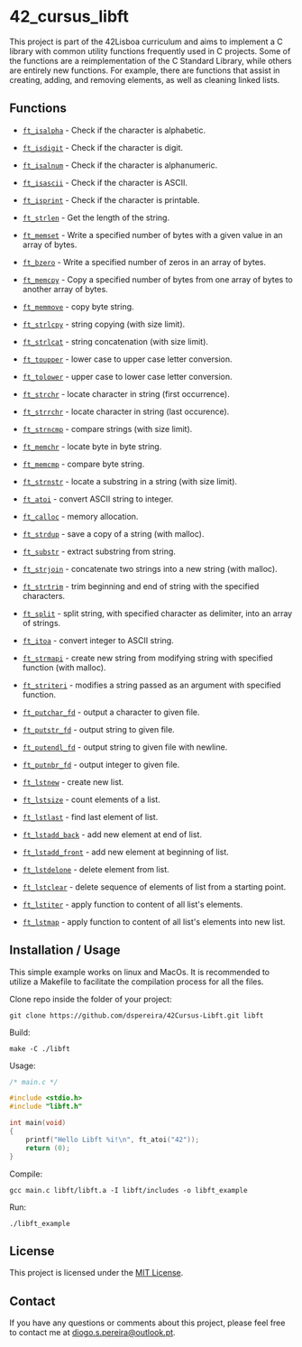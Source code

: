# 42_cursus_libft
This project is part of the 42Lisboa curriculum and aims to implement a C library with common utility functions frequently used in C projects.
Some of the functions are a reimplementation of the C Standard Library, while others are entirely new functions. For example, there are functions that assist in creating, adding, and removing elements, as well as cleaning linked lists.

## Functions 

- [`ft_isalpha`](https://github.com/dspereira/42Cursus-Libft/blob/main/srcs/ft_isalpha.c)			- Check if the character is alphabetic.
- [`ft_isdigit`](https://github.com/dspereira/42Cursus-Libft/blob/main/srcs/ft_isdigit.c)			- Check if the character is digit.
- [`ft_isalnum`](https://github.com/dspereira/42Cursus-Libft/blob/main/srcs/ft_isalnum.c)			- Check if the character is alphanumeric.
- [`ft_isascii`](https://github.com/dspereira/42Cursus-Libft/blob/main/srcs/ft_isascii.c)			- Check if the character is ASCII.
- [`ft_isprint`](https://github.com/dspereira/42Cursus-Libft/blob/main/srcs/ft_isprint.c)			- Check if the character is printable.
- [`ft_strlen`](https://github.com/dspereira/42Cursus-Libft/blob/main/srcs/ft_strlen.c)				- Get the length of the string.
- [`ft_memset`](https://github.com/dspereira/42Cursus-Libft/blob/main/srcs/ft_memset.c)		        - Write a specified number of bytes with a given value in an array of bytes.
- [`ft_bzero`](https://github.com/dspereira/42Cursus-Libft/blob/main/srcs/ft_bzero.c)		        - Write a specified number of zeros in an array of bytes.
- [`ft_memcpy`](https://github.com/dspereira/42Cursus-Libft/blob/main/srcs/ft_memcpy.c)	            - Copy a specified number of bytes from one array of bytes to another array of bytes.

- [`ft_memmove`](ft_memmove.c)	- copy byte string.


- [`ft_strlcpy`](ft_strlcpy.c)			- string copying (with size limit).
- [`ft_strlcat`](ft_strlcat.c)			- string concatenation (with size limit).
- [`ft_toupper`](ft_toupper.c)			- lower case to upper case letter conversion.
- [`ft_tolower`](ft_tolower.c)			- upper case to lower case letter conversion.
- [`ft_strchr`](ft_strchr.c)				- locate character in string (first occurrence).
- [`ft_strrchr`](ft_strrchr.c)			- locate character in string (last occurence).
- [`ft_strncmp`](ft_strncmp.c)			- compare strings (with size limit).
- [`ft_memchr`](ft_memchr.c)		- locate byte in byte string.
- [`ft_memcmp`](ft_memcmp.c)		- compare byte string.
- [`ft_strnstr`](ft_strnstr.c)			- locate a substring in a string (with size limit).
- [`ft_atoi`](ft_atoi.c)		- convert ASCII string to integer.

- [`ft_calloc`](ft_calloc.c)	- memory allocation.
- [`ft_strdup`](ft_strdup.c)				- save a copy of a string (with malloc).

- [`ft_substr`](ft_substr.c)				- extract substring from string.
- [`ft_strjoin`](ft_strjoin.c)			- concatenate two strings into a new string (with malloc).
- [`ft_strtrim`](ft_strtrim.c)			- trim beginning and end of string with the specified characters.
- [`ft_split`](ft_split.c)				- split string, with specified character as delimiter, into an array of strings.
- [`ft_itoa`](ft_itoa.c)					- convert integer to ASCII string.
- [`ft_strmapi`](ft_strmapi.c)			- create new string from modifying string with specified function (with malloc).
- [`ft_striteri`](ft_striteri.c)			- modifies a string passed as an argument with specified function.
- [`ft_putchar_fd`](ft_putchar_fd.c)		- output a character to given file.
- [`ft_putstr_fd`](ft_putstr_fd.c)		- output string to given file.
- [`ft_putendl_fd`](ft_putendl_fd.c)		- output string to given file with newline.
- [`ft_putnbr_fd`](ft_putnbr_fd.c)		- output integer to given file.

- [`ft_lstnew`](ft_lstnew.c)				- create new list.
- [`ft_lstsize`](ft_lstsize.c)			- count elements of a list.
- [`ft_lstlast`](ft_lstlast.c)			- find last element of list.
- [`ft_lstadd_back`](ft_lstadd_back.c)	- add new element at end of list.
- [`ft_lstadd_front`](ft_lstadd_front.c)	- add new element at beginning of list.
- [`ft_lstdelone`](ft_lstdelone.c)		- delete element from list.
- [`ft_lstclear`](ft_lstclear.c)			- delete sequence of elements of list from a starting point.
- [`ft_lstiter`](ft_lstiter.c)			- apply function to content of all list's elements.
- [`ft_lstmap`](ft_lstmap.c)				- apply function to content of all list's elements into new list.

## Installation / Usage
This simple example works on linux and MacOs. It is recommended to utilize a Makefile to facilitate the compilation process for all the files.

Clone repo inside the folder of your project:
```shell
git clone https://github.com/dspereira/42Cursus-Libft.git libft
```
Build:
```shell
make -C ./libft
```
Usage:
```C
/* main.c */

#include <stdio.h>
#include "libft.h"

int main(void)
{
    printf("Hello Libft %i!\n", ft_atoi("42"));
    return (0);
}
```
Compile:
```shell
gcc main.c libft/libft.a -I libft/includes -o libft_example
```
Run:
```shell
./libft_example
```

## License

This project is licensed under the [MIT License](https://github.com/dspereira/42Cursus-Libft/blob/main/LICENSE).

## Contact

If you have any questions or comments about this project, please feel free to contact me at diogo.s.pereira@outlook.pt.
